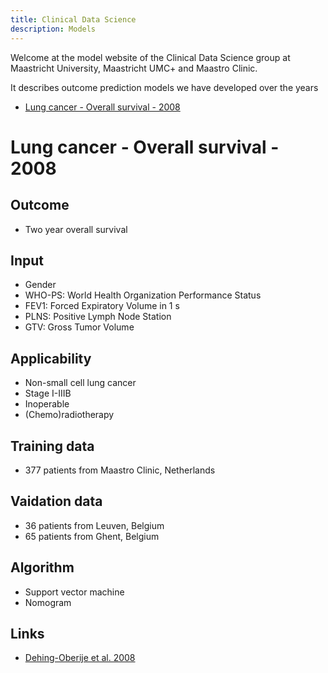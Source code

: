 ```yaml
---
title: Clinical Data Science
description: Models
---
```


Welcome at the model website of the Clinical Data Science group at Maastricht University, Maastricht UMC+ and Maastro Clinic.

It describes outcome prediction models we have developed over the years

* [Lung cancer - Overall survival - 2008](models.md#lung-cancer---overall-survival---2008)

# Lung cancer - Overall survival - 2008 
## Outcome
* Two year overall survival

## Input 
* Gender
* WHO-PS: World Health Organization Performance Status
* FEV1: Forced Expiratory Volume in 1 s
* PLNS: Positive Lymph Node Station
* GTV: Gross Tumor Volume

## Applicability
* Non-small cell lung cancer
* Stage I-IIIB
* Inoperable
* (Chemo)radiotherapy

## Training data
* 377 patients from Maastro Clinic, Netherlands 

## Vaidation data
* 36 patients from Leuven, Belgium
* 65 patients from Ghent, Belgium

## Algorithm
* Support vector machine
* Nomogram

## Links
* [Dehing-Oberije et al. 2008](https://doi.org/10.1016/j.ijrobp.2008.08.052)
